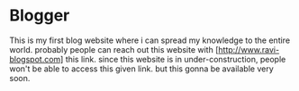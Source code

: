 # Blogger
This is my first blog website where i can spread my knowledge to the entire world.
probably people can reach out this website with [http://www.ravi-blogspot.com] this link. 
since this website is in under-construction, people won't be able to access this given link. but this gonna be available very soon.
